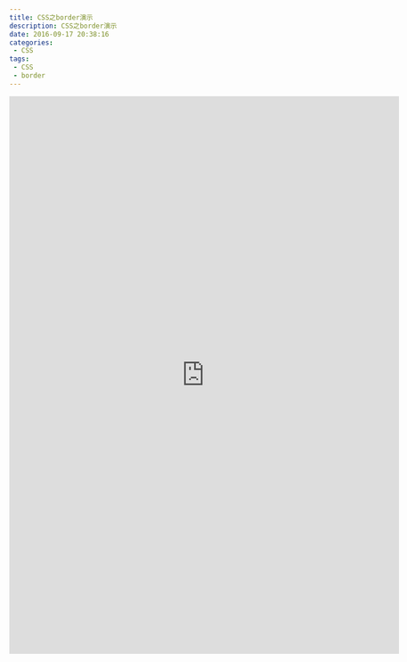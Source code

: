 ```yaml
---
title: CSS之border演示
description: CSS之border演示
date: 2016-09-17 20:38:16
categories:
 - CSS
tags:
 - CSS
 - border
---
```


  <iframe src="http://liyufeng.angton.com/Border.html" width="700px" height="1000px" frameborder="0" scrolling="no"> </iframe>

